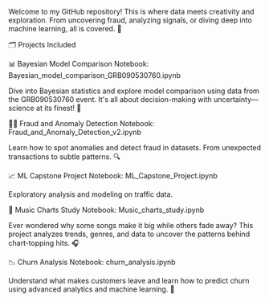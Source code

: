 Welcome to my GitHub repository!
This is where data meets creativity and exploration. From uncovering fraud, analyzing signals, or diving deep into machine learning, all is covered. 🚀

🗂 Projects Included

📊 Bayesian Model Comparison
Notebook: Bayesian_model_comparison_GRB090530760.ipynb

Dive into Bayesian statistics and explore model comparison using data from the GRB090530760 event. It's all about decision-making with uncertainty—science at its finest! 🌌

🕵️‍♀️ Fraud and Anomaly Detection
Notebook: Fraud_and_Anomaly_Detection_v2.ipynb

Learn how to spot anomalies and detect fraud in datasets. From unexpected transactions to subtle patterns. 🔍

📈 ML Capstone Project
Notebook: ML_Capstone_Project.ipynb

Exploratory analysis and modeling on traffic data. 

🎵 Music Charts Study
Notebook: Music_charts_study.ipynb

Ever wondered why some songs make it big while others fade away? This project analyzes trends, genres, and data to uncover the patterns behind chart-topping hits. 🎧

📉 Churn Analysis
Notebook: churn_analysis.ipynb

Understand what makes customers leave and learn how to predict churn using advanced analytics and machine learning.  💼
